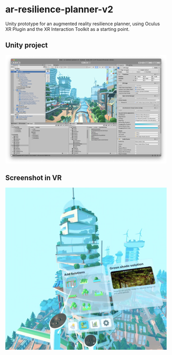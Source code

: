 # ar-resilience-planner-v2
Unity prototype for an augmented reality resilience planner, using Oculus XR Plugin and the XR Interaction Toolkit as a starting point. 

## Unity project
![Screenshot in the Unity Editor](https://github.com/B22DigitalTwins2022/ar-resilience-planner-v2/raw/main/github-images/unity-screenshot.png)

## Screenshot in VR
![Screenshot in VR on the Oculus Quest](https://github.com/B22DigitalTwins2022/ar-resilience-planner-v2/raw/main/github-images/vr-screenshot.png)
